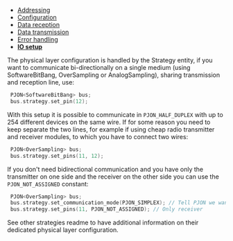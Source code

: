 - [Addressing](/documentation/addressing.md)
- [Configuration](/documentation/configuration.md)
- [Data reception](/documentation/data-reception.md)
- [Data transmission](/documentation/data-transmission.md)
- [Error handling](/documentation/error-handling.md)
- **[IO setup](/documentation/io-setup.md)**

The physical layer configuration is handled by the Strategy entity, if you want to communicate bi-directionally on a single medium (using SoftwareBitBang, OverSampling or AnalogSampling), sharing transmission and reception line, use:
```cpp  
 PJON<SoftwareBitBang> bus;
 bus.strategy.set_pin(12);
```

With this setup it is possible to communicate in `PJON_HALF_DUPLEX` with up to 254 different devices on the same wire.
If for some reason you need to keep separate the two lines, for example if using cheap radio transmitter and receiver modules, to which you have to connect two wires:
```cpp  
 PJON<OverSampling> bus;
 bus.strategy.set_pins(11, 12);
```

If you don't need bidirectional communication and you have only the transmitter on one side and the receiver on the other side you can use the `PJON_NOT_ASSIGNED` constant:
```cpp  
 PJON<OverSampling> bus;
 bus.strategy.set_communication_mode(PJON_SIMPLEX); // Tell PJON we want to operate in simplex mode
 bus.strategy.set_pins(11, PJON_NOT_ASSIGNED); // Only receiver
```

See other strategies readme to have additional information on their dedicated physical layer configuration.
